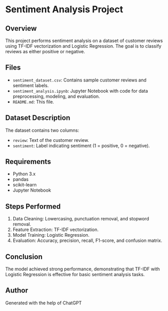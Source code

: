 
# Sentiment Analysis Project

## Overview
This project performs sentiment analysis on a dataset of customer reviews using TF-IDF vectorization and Logistic Regression. The goal is to classify reviews as either positive or negative.

## Files
- `sentiment_dataset.csv`: Contains sample customer reviews and sentiment labels.
- `sentiment_analysis.ipynb`: Jupyter Notebook with code for data preprocessing, modeling, and evaluation.
- `README.md`: This file.

## Dataset Description
The dataset contains two columns:
- `review`: Text of the customer review.
- `sentiment`: Label indicating sentiment (1 = positive, 0 = negative).

## Requirements
- Python 3.x
- pandas
- scikit-learn
- Jupyter Notebook

## Steps Performed
1. Data Cleaning: Lowercasing, punctuation removal, and stopword removal.
2. Feature Extraction: TF-IDF vectorization.
3. Model Training: Logistic Regression.
4. Evaluation: Accuracy, precision, recall, F1-score, and confusion matrix.

## Conclusion
The model achieved strong performance, demonstrating that TF-IDF with Logistic Regression is effective for basic sentiment analysis tasks.

## Author
Generated with the help of ChatGPT
